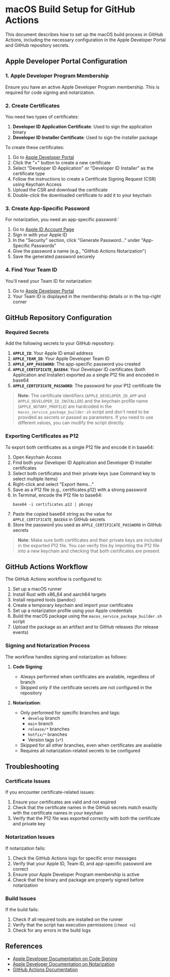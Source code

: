 # macOS Build Setup for GitHub Actions

This document describes how to set up the macOS build process in GitHub Actions, including the necessary configuration in the Apple Developer Portal and GitHub repository secrets.

## Apple Developer Portal Configuration

### 1. Apple Developer Program Membership

Ensure you have an active Apple Developer Program membership. This is required for code signing and notarization.

### 2. Create Certificates

You need two types of certificates:

1. **Developer ID Application Certificate**: Used to sign the application binary
2. **Developer ID Installer Certificate**: Used to sign the installer package

To create these certificates:

1. Go to [Apple Developer Portal](https://developer.apple.com/account/resources/certificates/list)
2. Click the "+" button to create a new certificate
3. Select "Developer ID Application" or "Developer ID Installer" as the certificate type
4. Follow the instructions to create a Certificate Signing Request (CSR) using Keychain Access
5. Upload the CSR and download the certificate
6. Double-click the downloaded certificate to add it to your keychain

### 3. Create App-Specific Password

For notarization, you need an app-specific password:`

1. Go to [Apple ID Account Page](https://appleid.apple.com/)
2. Sign in with your Apple ID
3. In the "Security" section, click "Generate Password..." under "App-Specific Passwords"
4. Give the password a name (e.g., "GitHub Actions Notarization")
5. Save the generated password securely

### 4. Find Your Team ID

You'll need your Team ID for notarization:

1. Go to [Apple Developer Portal](https://developer.apple.com/account)
2. Your Team ID is displayed in the membership details or in the top-right corner

## GitHub Repository Configuration

### Required Secrets

Add the following secrets to your GitHub repository:

1. **`APPLE_ID`**: Your Apple ID email address
2. **`APPLE_TEAM_ID`**: Your Apple Developer Team ID
3. **`APPLE_APP_PASSWORD`**: The app-specific password you created
4. **`APPLE_CERTIFICATE_BASE64`**: Your Developer ID certificates (both Application and Installer) exported as a single P12 file and encoded in base64
5. **`APPLE_CERTIFICATE_PASSWORD`**: The password for your P12 certificate file

> **Note**: The certificate identifiers (`APPLE_DEVELOPER_ID_APP` and `APPLE_DEVELOPER_ID_INSTALLER`) and the keychain profile name (`APPLE_NOTARY_PROFILE`) are hardcoded in the `macos_service_package_builder.sh` script and don't need to be provided as secrets or passed as parameters. If you need to use different values, you can modify the script directly.

### Exporting Certificates as P12

To export both certificates as a single P12 file and encode it in base64:

1. Open Keychain Access
2. Find both your Developer ID Application and Developer ID Installer certificates
3. Select both certificates and their private keys (use Command key to select multiple items)
4. Right-click and select "Export Items..."
5. Save as a P12 file (e.g., certificates.p12) with a strong password
6. In Terminal, encode the P12 file to base64:
   ```
   base64 -i certificates.p12 | pbcopy
   ```
7. Paste the copied base64 string as the value for `APPLE_CERTIFICATE_BASE64` in GitHub secrets
8. Store the password you used as `APPLE_CERTIFICATE_PASSWORD` in GitHub secrets

> **Note**: Make sure both certificates and their private keys are included in the exported P12 file. You can verify this by importing the P12 file into a new keychain and checking that both certificates are present.

## GitHub Actions Workflow

The GitHub Actions workflow is configured to:

1. Set up a macOS runner
2. Install Rust with x86_64 and aarch64 targets
3. Install required tools (pandoc)
4. Create a temporary keychain and import your certificates
5. Set up a notarization profile using your Apple credentials
6. Build the macOS package using the `macos_service_package_builder.sh` script
7. Upload the package as an artifact and to GitHub releases (for release events)

### Signing and Notarization Process

The workflow handles signing and notarization as follows:

1. **Code Signing**: 
   - Always performed when certificates are available, regardless of branch
   - Skipped only if the certificate secrets are not configured in the repository

2. **Notarization**:
   - Only performed for specific branches and tags:
     - `develop` branch
     - `main` branch
     - `release/*` branches
     - `hotfix/*` branches
     - Version tags (`v*`)
   - Skipped for all other branches, even when certificates are available
   - Requires all notarization-related secrets to be configured

## Troubleshooting

### Certificate Issues

If you encounter certificate-related issues:

1. Ensure your certificates are valid and not expired
2. Check that the certificate names in the GitHub secrets match exactly with the certificate names in your keychain
3. Verify that the P12 file was exported correctly with both the certificate and private key

### Notarization Issues

If notarization fails:

1. Check the GitHub Actions logs for specific error messages
2. Verify that your Apple ID, Team ID, and app-specific password are correct
3. Ensure your Apple Developer Program membership is active
4. Check that the binary and package are properly signed before notarization

### Build Issues

If the build fails:

1. Check if all required tools are installed on the runner
2. Verify that the script has execution permissions (`chmod +x`)
3. Check for any errors in the build logs

## References

- [Apple Developer Documentation on Code Signing](https://developer.apple.com/documentation/security/code_signing)
- [Apple Developer Documentation on Notarization](https://developer.apple.com/documentation/security/notarizing_macos_software_before_distribution)
- [GitHub Actions Documentation](https://docs.github.com/en/actions)